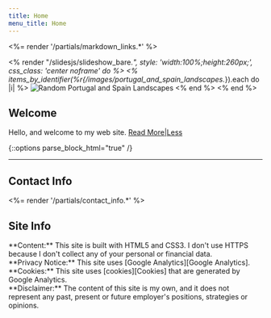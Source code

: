 ```yaml
---
title: Home
menu_title: Home
---
```

<%= render '/partials/markdown_links.*' %>

<% render "/slidesjs/slideshow_bare.*", style: 'width:100%;height:260px;', css_class: 'center noframe' do %>
  <% items_by_identifier(%r{/images/portugal_and_spain_landscapes.*}).each do |i| %>
    <img class='slide'
      src="<%= relative_path_to i %>"
      title="Photography by De'Lynne Salley. All rights reserved."
      alt="Random Portugal and Spain Landscapes"
    />
  <% end %>
<% end %>

## Welcome

Hello, and welcome to my web site.
<a href="#" class="text_toggle" onclick="toggle_visibility();">Read More|Less</a>

{::options parse_block_html="true" /}

<div id="more_content" style="display:none">
##### Current Employment
I am a Senior Engineer with Comcast's Technology and Product Development organization (T&P).

   I am a member the Applications Management Tools Team consisting of six Developers (including myself), a Manager and a Business Analyst. We're building Configuration Management Database systems and Asset Management systems that track configuration and network topology information for the 7000+ Applications and 500K+ Devices used within T&P.

   Our development stack includes [Ruby on Rails][Rails]{:target="_blank"} 4.x and 5.1. Front-end technology includes [jQuery][jQuery]{:target="_blank"} and [Twitter Bootstrap][TwitterBootstrap]{:target="_blank"}, and our backend databases are [MySQL][MySQL]{:target="_blank"}, [MongoDB][MongoDB]{:target="_blank"} and [Oracle][Oracle]{:target="_blank"}. We do a *lot* of API work as we talk to over a dozen databases within the T&P community. Version control and [Continuous Integration][CI] of the Rails code base are handled by [Git][Git]{:target="_blank"} and [Jenkins][Jenkins]{:target="_blank"}.

   We use [puma][Puma]{:target="_blank"}, [nginx][nginx]{:target="_blank"}, [Unicorn][Unicorn]{:target="_blank"} and [Capistrano][Capistrano]{:target="_blank"} to configure and run our servers. We are transitioning to [Pivotal Cloud Foundry][Cloud Foundry]{:target="_blank"} for our production environment of Virtual Machines utilizing zero downtime deployment processes.

  We are a [DevOps][DevOps]{:target="_blank"} team, and we use a slightly modified [Rally Software][Rally]{:target="_blank"} ALM platform to support a [ScrumBan][ScrumBan]{:target="_blank"} [Agile][Agile]{:target="_blank"} methodology. We release new code on a two week iteration cycle, based upon feature requests and bug reports generated by our customers in the [JIRA][JIRA] ticket tracking system.

  For information about my work experience at previous employers, please see my [Professional](/professional/) page.

##### Academia
I hold a Bachelor of Science degree in Electrical Engineering and a Doctorate in Computer Science. Please see my [Academic](/academic/) page for more details pertaining to my educational background.

##### C'Est Moi!
There is some additional background information about me on the [About](/about/) page.

##### Blogging
I occasionally write about techno-social-political issues on my [Blog](/blog/). My political philosophy is best described as Redneck Anarchist(1). You've been warned. ![smiley1](/images/other/biggrin.gif)

Best Regards,<br />
Chris

</div>

<div id="footnote1" class="footnotes" style="display:none">
  (1)OK, it's actually [this][Anarcho-capitalism]{:target="_blank"}
</div>

----

## Contact Info

<%= render '/partials/contact_info.*' %>

## Site Info

<div class="banner">
  **Content:** This site is built with HTML5 and CSS3. I don't use HTTPS
  because I don't collect any of your personal or financial data.
</div>

<div class="banner">
  **Privacy Notice:** This site uses [Google Analytics][Google Analytics].
</div>

<div class="banner">
  **Cookies:** This site uses [cookies][Cookies] that are generated by Google Analytics.
</div>

<div class="banner">
  **Disclaimer:** The content of this site is my own, and it does not represent any past, present or future employer's positions, strategies or opinions.
</div>

<script>
function toggle_visibility() {
var e = document.getElementById("more_content");
e.style.display = ((e.style.display!='none') ? 'none' : 'block');
var e = document.getElementById("footnote1");
e.style.display = ((e.style.display!='none') ? 'none' : 'block');
}
</script>
